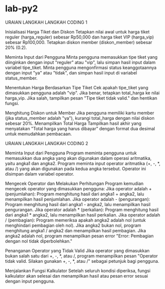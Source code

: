 # lab-py2
URAIAN LANGKAH LANGKAH CODING 1

Inisialisasi Harga Tiket dan Diskon Tetapkan nilai awal untuk harga tiket reguler (harga_reguler) sebesar Rp50,000 dan harga tiket VIP (harga_vip) sebesar Rp100,000. Tetapkan diskon member (diskon_member) sebesar 20% (0.2).

Meminta Input dari Pengguna Minta pengguna memasukkan tipe tiket yang diinginkan dengan input "reguler" atau "vip", lalu simpan hasil input dalam variabel tipe_tiket. Minta pengguna mengonfirmasi status keanggotaannya dengan input "ya" atau "tidak", dan simpan hasil input di variabel status_member.

Menentukan Harga Berdasarkan Tipe Tiket Cek apakah tipe_tiket yang dimasukkan pengguna adalah "vip". Jika benar, tetapkan total_harga ke nilai harga_vip. Jika salah, tampilkan pesan "Tipe tiket tidak valid." dan hentikan fungsi.

Menghitung Diskon untuk Member Jika pengguna memiliki kartu member (jika status_member adalah "ya"), kurangi total_harga dengan nilai diskon sebesar 20%. Menampilkan Total Harga Tampilkan hasil akhir yang menyatakan "Total harga yang harus dibayar" dengan format dua desimal untuk memudahkan pembacaan.

URAIAN LANGKAH LANGKAH CODING 2

Meminta Input dari Pengguna Program meminta pengguna untuk memasukkan dua angka yang akan digunakan dalam operasi aritmatika, yaitu angka1 dan angka2. Program meminta input operator aritmatika (+, -, *, atau /) yang akan digunakan pada kedua angka tersebut. Operator ini disimpan dalam variabel operator.

Mengecek Operator dan Melakukan Perhitungan Program kemudian mengecek operator yang dimasukkan pengguna: Jika operator adalah + (penjumlahan): Program menghitung hasil dari angka1 + angka2, lalu menampilkan hasil penjumlahan. Jika operator adalah - (pengurangan): Program menghitung hasil dari angka1 - angka2, lalu menampilkan hasil pengurangan. Jika operator adalah * (perkalian): Program menghitung hasil dari angka1 * angka2, lalu menampilkan hasil perkalian. Jika operator adalah / (pembagian): Program memeriksa apakah angka2 adalah nol (untuk menghindari pembagian oleh nol). Jika angka2 bukan nol, program menghitung angka1 / angka2 dan menampilkan hasil pembagian. Jika angka2 adalah nol, program menampilkan pesan error "Error: Pembagian dengan nol tidak diperbolehkan."

Penanganan Operator yang Tidak Valid Jika operator yang dimasukkan bukan salah satu dari +, -, *, atau /, program menampilkan pesan "Operator tidak valid. Silakan gunakan +, -, *, atau /" sebagai petunjuk bagi pengguna.

Menjalankan Fungsi Kalkulator Setelah seluruh kondisi diperiksa, fungsi kalkulator akan selesai dan menampilkan hasil atau pesan error sesuai dengan input pengguna.
